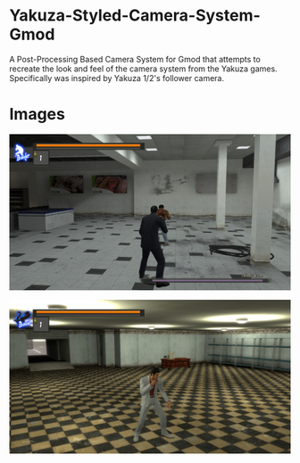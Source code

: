 # Yakuza-Styled-Camera-System-Gmod
A Post-Processing Based Camera System for Gmod that attempts to recreate the look and feel of the camera system from the Yakuza games.
Specifically was inspired by Yakuza 1/2's follower camera.

# Images

![alt text](https://raw.githubusercontent.com/JackTheGopnik/Yakuza-Styled-Camera-System-Gmod/main/Images/healthbar1.jpg)

![alt text](https://github.com/JackTheGopnik/Yakuza-Styled-Camera-System-Gmod/blob/main/Images/1.png)

